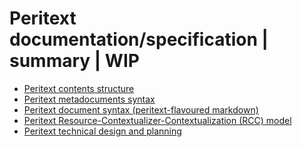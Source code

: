 Peritext documentation/specification | summary | WIP
=================

* [Peritext contents structure](https://github.com/robindemourat/peritext/blob/master/specification/sections/doc-contents_structure.md)
* [Peritext metadocuments syntax](https://github.com/robindemourat/peritext/tree/master/specification/sections/doc-meta_syntax.md)
* [Peritext document syntax (peritext-flavoured markdown)](https://github.com/robindemourat/peritext/tree/master/specification/sections/doc-document_syntax.md)
* [Peritext Resource-Contextualizer-Contextualization (RCC) model](https://github.com/robindemourat/peritext/tree/master/specification/sections/doc-rcc_model.md)
* [Peritext technical design and planning](https://github.com/robindemourat/peritext/tree/master/specification/sections/doc-tech.md)
